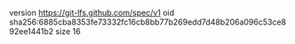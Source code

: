 version https://git-lfs.github.com/spec/v1
oid sha256:6885cba8353fe73332fc16cb8bb77b269edd7d48b206a096c53ce892ee1441b2
size 16
